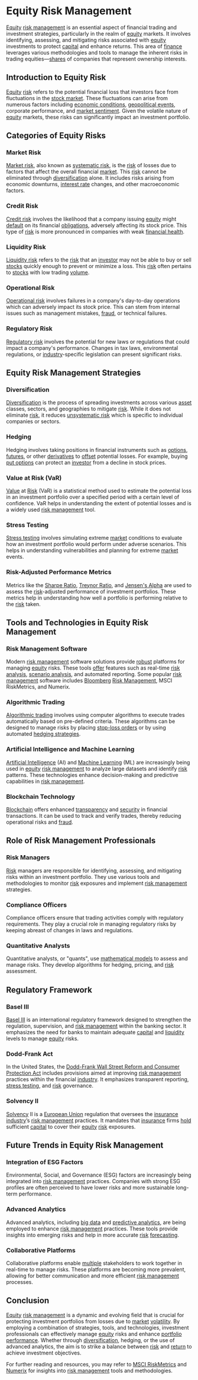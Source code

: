# Equity Risk Management

[Equity](../e/equity.md) [risk management](../r/risk_management.md) is an essential aspect of financial trading and investment strategies, particularly in the realm of [equity](../e/equity.md) markets. It involves identifying, assessing, and mitigating risks associated with [equity](../e/equity.md) investments to protect [capital](../c/capital.md) and enhance returns. This area of [finance](../f/finance.md) leverages various methodologies and tools to manage the inherent risks in trading equities—[shares](../s/shares.md) of companies that represent ownership interests.

## Introduction to Equity Risk

[Equity](../e/equity.md) [risk](../r/risk.md) refers to the potential financial loss that investors face from fluctuations in the [stock market](../s/stock_market.md). These fluctuations can arise from numerous factors including [economic conditions](../e/economic_conditions.md), [geopolitical events](../g/geopolitical_events.md), corporate performance, and [market sentiment](../m/market_sentiment.md). Given the volatile nature of [equity](../e/equity.md) markets, these risks can significantly impact an investment portfolio.

## Categories of Equity Risks

### Market Risk

[Market risk](../m/market_risk.md), also known as [systematic risk](../s/systematic_risk.md), is the [risk](../r/risk.md) of losses due to factors that affect the overall financial [market](../m/market.md). This [risk](../r/risk.md) cannot be eliminated through [diversification](../d/diversification.md) alone. It includes risks arising from economic downturns, [interest rate](../i/interest_rate.md) changes, and other macroeconomic factors.

### Credit Risk

[Credit risk](../c/credit_risk.md) involves the likelihood that a company issuing [equity](../e/equity.md) might [default](../d/default.md) on its financial [obligations](../o/obligation.md), adversely affecting its stock price. This type of [risk](../r/risk.md) is more pronounced in companies with weak [financial health](../f/financial_health.md).

### Liquidity Risk

[Liquidity risk](../l/liquidity_risk.md) refers to the [risk](../r/risk.md) that an [investor](../i/investor.md) may not be able to buy or sell [stocks](../s/stock.md) quickly enough to prevent or minimize a loss. This [risk](../r/risk.md) often pertains to [stocks](../s/stock.md) with low trading [volume](../v/volume.md).

### Operational Risk

[Operational risk](../o/operational_risk.md) involves failures in a company's day-to-day operations which can adversely impact its stock price. This can stem from internal issues such as management mistakes, [fraud](../f/fraud.md), or technical failures.

### Regulatory Risk

[Regulatory risk](../r/regulatory_risk.md) involves the potential for new laws or regulations that could impact a company's performance. Changes in tax laws, environmental regulations, or [industry](../i/industry.md)-specific legislation can present significant risks.

## Equity Risk Management Strategies

### Diversification

[Diversification](../d/diversification.md) is the process of spreading investments across various [asset](../a/asset.md) classes, sectors, and geographies to mitigate [risk](../r/risk.md). While it does not eliminate [risk](../r/risk.md), it reduces [unsystematic risk](../u/unsystematic_risk.md) which is specific to individual companies or sectors.

### Hedging

Hedging involves taking positions in financial instruments such as [options](../o/options.md), [futures](../f/futures.md), or other [derivatives](../d/derivatives.md) to [offset](../o/offset.md) potential losses. For example, buying [put options](../p/put_options.md) can protect an [investor](../i/investor.md) from a decline in stock prices.

### Value at Risk (VaR)

[Value](../v/value.md) at [Risk](../r/risk.md) (VaR) is a statistical method used to estimate the potential loss in an investment portfolio over a specified period with a certain level of confidence. VaR helps in understanding the extent of potential losses and is a widely used [risk management](../r/risk_management.md) tool.

### Stress Testing

[Stress testing](../s/stress_testing_in_trading.md) involves simulating extreme [market](../m/market.md) conditions to evaluate how an investment portfolio would perform under adverse scenarios. This helps in understanding vulnerabilities and planning for extreme [market](../m/market.md) events.

### Risk-Adjusted Performance Metrics

Metrics like the [Sharpe Ratio](../s/sharpe_ratio.md), [Treynor Ratio](../t/treynor_ratio.md), and [Jensen's Alpha](../j/jensen's_alpha.md) are used to assess the [risk](../r/risk.md)-adjusted performance of investment portfolios. These metrics help in understanding how well a portfolio is performing relative to the [risk](../r/risk.md) taken.

## Tools and Technologies in Equity Risk Management

### Risk Management Software

Modern [risk management](../r/risk_management.md) software solutions provide [robust](../r/robust.md) platforms for managing [equity](../e/equity.md) risks. These tools [offer](../o/offer.md) features such as real-time [risk analysis](../r/risk_analysis.md), [scenario analysis](../s/scenario_analysis.md), and automated reporting. Some popular [risk management](../r/risk_management.md) software includes [Bloomberg](../b/bloomberg.md) [Risk Management](../r/risk_management.md), MSCI RiskMetrics, and Numerix.

### Algorithmic Trading

[Algorithmic trading](../a/algorithmic_trading.md) involves using computer algorithms to execute trades automatically based on pre-defined criteria. These algorithms can be designed to manage risks by placing [stop-loss orders](../s/stop-loss_orders.md) or by using automated [hedging strategies](../h/hedging_strategies.md).

### Artificial Intelligence and Machine Learning

[Artificial Intelligence](../a/artificial_intelligence_in_trading.md) (AI) and [Machine Learning](../m/machine_learning.md) (ML) are increasingly being used in [equity](../e/equity.md) [risk management](../r/risk_management.md) to analyze large datasets and identify [risk](../r/risk.md) patterns. These technologies enhance decision-making and predictive capabilities in [risk management](../r/risk_management.md).

### Blockchain Technology

[Blockchain](../b/blockchain_in_trading.md) offers enhanced [transparency](../t/transparency.md) and [security](../s/security.md) in financial transactions. It can be used to track and verify trades, thereby reducing operational risks and [fraud](../f/fraud.md).

## Role of Risk Management Professionals

### Risk Managers

[Risk](../r/risk.md) managers are responsible for identifying, assessing, and mitigating risks within an investment portfolio. They use various tools and methodologies to monitor [risk](../r/risk.md) exposures and implement [risk management](../r/risk_management.md) strategies.

### Compliance Officers

Compliance officers ensure that trading activities comply with regulatory requirements. They play a crucial role in managing regulatory risks by keeping abreast of changes in laws and regulations.

### Quantitative Analysts

Quantitative analysts, or "quants", use [mathematical models](../m/mathematical_models_in_trading.md) to assess and manage risks. They develop algorithms for hedging, pricing, and [risk](../r/risk.md) assessment.

## Regulatory Framework

### Basel III

[Basel III](../b/basel_iii.md) is an international regulatory framework designed to strengthen the regulation, supervision, and [risk management](../r/risk_management.md) within the banking sector. It emphasizes the need for banks to maintain adequate [capital](../c/capital.md) and [liquidity](../l/liquidity.md) levels to manage [equity](../e/equity.md) risks.

### Dodd-Frank Act

In the United States, the [Dodd-Frank Wall Street Reform and Consumer Protection Act](../d/dodd-frank_wall_street_reform_and_consumer_protection_act.md) includes provisions aimed at improving [risk management](../r/risk_management.md) practices within the financial [industry](../i/industry.md). It emphasizes transparent reporting, [stress testing](../s/stress_testing_in_trading.md), and [risk](../r/risk.md) governance.

### Solvency II

[Solvency](../s/solvency.md) II is a [European Union](../e/european_union_(eu).md) regulation that oversees the [insurance](../i/insurance.md) [industry](../i/industry.md)’s [risk management](../r/risk_management.md) practices. It mandates that [insurance](../i/insurance.md) firms [hold](../h/hold.md) sufficient [capital](../c/capital.md) to cover their [equity](../e/equity.md) [risk](../r/risk.md) exposures.

## Future Trends in Equity Risk Management

### Integration of ESG Factors

Environmental, Social, and Governance (ESG) factors are increasingly being integrated into [risk management](../r/risk_management.md) practices. Companies with strong ESG profiles are often perceived to have lower risks and more sustainable long-term performance.

### Advanced Analytics

Advanced analytics, including [big data](../b/big_data_in_trading.md) and [predictive analytics](../p/predictive_analytics.md), are being employed to enhance [risk management](../r/risk_management.md) practices. These tools provide insights into emerging risks and help in more accurate [risk](../r/risk.md) [forecasting](../f/forecasting.md).

### Collaborative Platforms

Collaborative platforms enable [multiple](../m/multiple.md) stakeholders to work together in real-time to manage risks. These platforms are becoming more prevalent, allowing for better communication and more efficient [risk management](../r/risk_management.md) processes.

## Conclusion

[Equity](../e/equity.md) [risk management](../r/risk_management.md) is a dynamic and evolving field that is crucial for protecting investment portfolios from losses due to [market](../m/market.md) [volatility](../v/volatility.md). By employing a combination of strategies, tools, and technologies, investment professionals can effectively manage [equity](../e/equity.md) risks and enhance [portfolio performance](../p/portfolio_performance.md). Whether through [diversification](../d/diversification.md), hedging, or the use of advanced analytics, the aim is to strike a balance between [risk](../r/risk.md) and [return](../r/return.md) to achieve investment objectives.

For further reading and resources, you may refer to [MSCI RiskMetrics](https://www.msci.com/riskmetrics) and [Numerix](https://www.numerix.com/solutions/risk) for insights into [risk management](../r/risk_management.md) tools and methodologies.